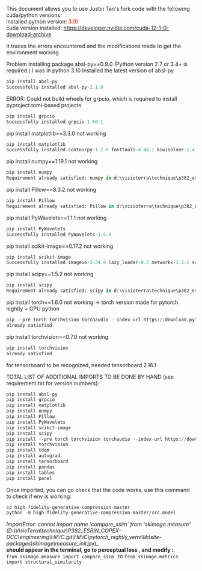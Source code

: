 This document allows you to use Justin Tan's fork code with the following cuda/python versions:   
installed python version: <span style="color:red;">3.10</span>  
cuda version installed: https://developer.nvidia.com/cuda-12-1-0-download-archive
  
It traces the errors encountered and the modifications made to get the environment working.  
  
  
Problem installing package absl-py==0.9.0
(Python version 2.7 or 3.4+ is required.) I was in python 3.10
Installed the latest version of absl-py
```python
pip install absl-py
Successfully installed absl-py-2.1.0
```
ERROR: Could not build wheels for grpcio, which is required to install pyproject.toml-based projects
```python
pip install grpcio
Successfully installed grpcio-1.60.1
```

pip install matplotlib==3.3.0 not working
```python
pip install matplotlib
Successfully installed contourpy-1.2.0 fonttools-4.48.1 kiwisolver-1.4.5 matplotlib-3.8.2 packaging-23.2
```
pip install numpy==1.19.1 not working
```python
pip install numpy
Requirement already satisfied: numpy in d:\visioterra\technique\p382_esrin_copex-dcc\engineering\hific\pytorch_nightly\lib\site-packages (1.26.2)
```
pip install Pillow==8.3.2 not working
```python
pip install Pillow
Requirement already satisfied: Pillow in d:\visioterra\technique\p382_esrin_copex-dcc\engineering\hific\pytorch_nightly\lib\site-packages (9.3.0)
```
pip install PyWavelets==1.1.1 not working
```python
pip install PyWavelets
Successfully installed PyWavelets-1.5.0
```
pip install scikit-image==0.17.2 not working
```python
pip install scikit-image
Successfully installed imageio-2.34.0 lazy_loader-0.3 networkx-3.2.1 scikit-image-0.22.0 scipy-1.12.0 tifffile-2024.2.12
```
pip install scipy==1.5.2 not working
```python
pip install scipy
Requirement already satisfied: scipy in d:\visioterra\technique\p382_esrin_copex-dcc\engineering\hific\pytorch_nightly\lib\site-packages (1.12.0)
```
pip install torch==1.6.0 not working -> torch version made for pytorch nightly + GPU
python
```python
pip --pre torch torchvision torchaudio --index-url https://download.pytorch.org/whl/nightly/cu121
already satisfied
```
pip install torchvision==0.7.0 not working
```python
pip install torchvision
already satisfied
```
for tensorboard to be recognized, needed tensorboard 2.16.1  

TOTAL LIST OF ADDITIONAL IMPORTS TO BE DONE BY HAND (see requirement.txt for version numbers):
```python
pip install absl-py
pip install grpcio
pip install matplotlib
pip install numpy
pip install Pillow
pip install PyWavelets
pip install scikit-image
pip install scipy
pip install --pre torch torchvision torchaudio --index-url https://download.pytorch.org/whl/nightly/cu121
pip install torchvision
pip install tdqm
pip install autograd
pip install tensorboard
pip install pandas
pip install tables
pip install panel
```
Once imported, you can go check that the code works, use this command to check if env is working:
```python
cd high-fidelity-generative-compression-master
python -m high-fidelity-generative-compression-master/src.model
```
_ImportError: cannot import name 'compare_ssim' from 'skimage.measure' (D:\VisioTerra\technique\P382_ESRIN_COPEX-DCC\engineering\HiFiC.git\HiFiC\pytorch_nightly_venv\lib\site-packages\skimage\measure\__init__.py)_  
**should appear in the terminal, go to perceptual loss , and modify :**.  
`from skimage.measure import compare_ssim
` to `from skimage.metrics import structural_similarity`